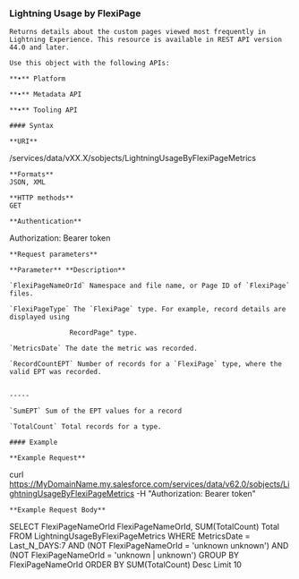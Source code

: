 ### Lightning Usage by FlexiPage

```
Returns details about the custom pages viewed most frequently in Lightning Experience. This resource is available in REST API version
44.0 and later.

Use this object with the following APIs:

**•** Platform

**•** Metadata API

**•** Tooling API

#### Syntax

**URI**
```
  /services/data/vXX.X/sobjects/LightningUsageByFlexiPageMetrics

```
**Formats**
JSON, XML

**HTTP methods**
GET

**Authentication**
```
Authorization: Bearer token

```
**Request parameters**

**Parameter** **Description**

`FlexiPageNameOrId` Namespace and file name, or Page ID of `FlexiPage` files.

`FlexiPageType` The `FlexiPage` type. For example, record details are displayed using
```
                   RecordPage" type.

```
`MetricsDate` The date the metric was recorded.

`RecordCountEPT` Number of records for a `FlexiPage` type, where the valid EPT was recorded.


-----

`SumEPT` Sum of the EPT values for a record

`TotalCount` Total records for a type.

#### Example

**Example Request**
```
  curl
  https://MyDomainName.my.salesforce.com/services/data/v62.0/sobjects/LightningUsageByFlexiPageMetrics
   -H "Authorization: Bearer token"

```
**Example Request Body**
```
  SELECT FlexiPageNameOrId FlexiPageNameOrId, SUM(TotalCount) Total FROM
  LightningUsageByFlexiPageMetrics WHERE MetricsDate = Last_N_DAYS:7 AND (NOT
  FlexiPageNameOrId = 'unknown unknown') AND (NOT FlexiPageNameOrId = 'unknown | unknown')
   GROUP BY FlexiPageNameOrId ORDER BY SUM(TotalCount) Desc Limit 10

